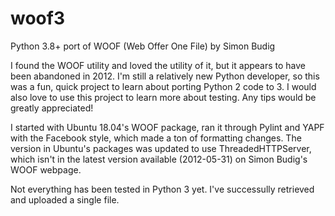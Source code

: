 # woof3
Python 3.8+ port of WOOF (Web Offer One File) by Simon Budig

I found the WOOF utility and loved the utility of it, but it appears to have
been abandoned in 2012. I'm still a relatively new Python developer, so this was
a fun, quick project to learn about porting Python 2 code to 3. I would also
love to use this project to learn more about testing. Any tips would be greatly
appreciated!

I started with Ubuntu 18.04's WOOF package, ran it through Pylint and YAPF with
the Facebook style, which made a ton of formatting changes. The version in
Ubuntu's packages was updated to use ThreadedHTTPServer, which isn't in the
latest version available (2012-05-31) on Simon Budig's WOOF webpage.

Not everything has been tested in Python 3 yet. I've successully retrieved
and uploaded a single file.

